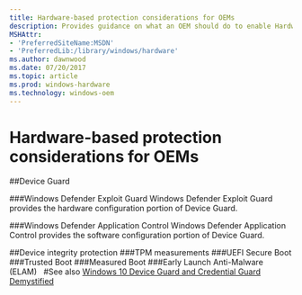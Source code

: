 ```yaml
---
title: Hardware-based protection considerations for OEMs
description: Provides guidance on what an OEM should do to enable Hardware-based protections
MSHAttr:
- 'PreferredSiteName:MSDN'
- 'PreferredLib:/library/windows/hardware'
ms.author: dawnwood
ms.date: 07/20/2017
ms.topic: article
ms.prod: windows-hardware
ms.technology: windows-oem
---
```


# Hardware-based protection considerations for OEMs

##Device Guard


###Windows Defender Exploit Guard
Windows Defender Exploit Guard provides the hardware configuration portion of Device Guard.

###Windows Defender Application Control
Windows Defender Application Control provides the software configuration portion of Device Guard.

##Device integrity protection
###TPM measurements
###UEFI Secure Boot
###Trusted Boot
###Measured Boot
###Early Launch Anti-Malware (ELAM)
 
#See also
[Windows 10 Device Guard and Credential Guard Demystified](https://blogs.technet.microsoft.com/ash/2016/03/02/windows-10-device-guard-and-credential-guard-demystified)

